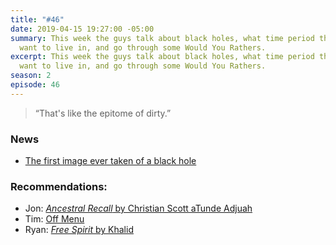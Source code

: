 ```yaml
---
title: "#46"
date: 2019-04-15 19:27:00 -05:00
summary: This week the guys talk about black holes, what time period they would not
  want to live in, and go through some Would You Rathers.
excerpt: This week the guys talk about black holes, what time period they would not
  want to live in, and go through some Would You Rathers.
season: 2
episode: 46
---
```


> “That's like the epitome of dirty.”

### News

- [The first image ever taken of a black hole](https://www.theverge.com/2019/4/10/18303661/first-picture-black-hole-sagittarius-event-horizon-telescope)

### Recommendations:

- Jon: [*Ancestral Recall* by Christian Scott aTunde Adjuah](https://open.spotify.com/album/2wAs9qKyT3FW3MljQ53LlL?si=7C1ew0jOREOsnZyYp9SbKA)
- Tim: [Off Menu](https://open.spotify.com/show/0azMejb7zrmAqctVsUSAdq?si=wJ8oNvW0RzGWnsYsT27yhg)
- Ryan:  [*Free Spirit* by Khalid](https://open.spotify.com/album/6KT8x5oqZJl9CcnM66hddo?si=JN1Sm8x0Sp2JSq0v4Um6sw)
